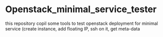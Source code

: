 # Openstack_minimal_service_tester
this repository copil some tools to test openstack deployment for minimal service (create instance, add floating IP, ssh on it, get meta-data
